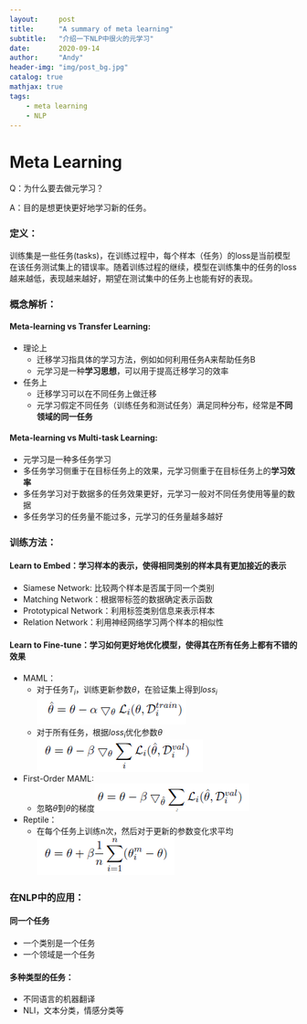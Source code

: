 ```yaml
---
layout:     post
title:      "A summary of meta learning"
subtitle:   "介绍一下NLP中很火的元学习"
date:       2020-09-14
author:     "Andy"
header-img: "img/post_bg.jpg"
catalog: true
mathjax: true
tags:
    - meta learning
    - NLP
---
```



<p id = "build"></p>

# Meta Learning

Q：为什么要去做元学习？

A：目的是想更快更好地学习新的任务。

### 定义：

训练集是一些任务(tasks)，在训练过程中，每个样本（任务）的loss是当前模型在该任务测试集上的错误率。随着训练过程的继续，模型在训练集中的任务的loss越来越低，表现越来越好，期望在测试集中的任务上也能有好的表现。

### 概念解析：

#### Meta-learning vs Transfer Learning:

- 理论上
  - 迁移学习指具体的学习方法，例如如何利用任务A来帮助任务B
  - 元学习是一种**学习思想**，可以用于提高迁移学习的效率
- 任务上
  - 迁移学习可以在不同任务上做迁移
  - 元学习假定不同任务（训练任务和测试任务）满足同种分布，经常是**不同领域的同一任务**

#### Meta-learning vs Multi-task Learning:

- 元学习是一种多任务学习
- 多任务学习侧重于在目标任务上的效果，元学习侧重于在目标任务上的**学习效率**
- 多任务学习对于数据多的任务效果更好，元学习一般对不同任务使用等量的数据
- 多任务学习的任务量不能过多，元学习的任务量越多越好

### 训练方法：

#### Learn to Embed：学习样本的表示，使得相同类别的样本具有更加接近的表示

- Siamese Network: 比较两个样本是否属于同一个类别
- Matching Network：根据带标签的数据确定表示函数
- Prototypical Network：利用标签类别信息来表示样本
- Relation Network：利用神经网络学习两个样本的相似性

#### **Learn to Fine-tune：学习如何更好地优化模型，使得其在所有任务上都有不错的效果**

- MAML：
  - 对于任务$T_i$，训练更新参数$\theta$，在验证集上得到$loss_i$![formula_1](https://raw.githubusercontent.com/xiaolinAndy/xiaolinAndy.github.io/master/_posts/post_image/2020-09-14-formula_1.png)
  - 对于所有任务，根据$loss_i$优化参数$\theta$![formula_2](https://raw.githubusercontent.com/xiaolinAndy/xiaolinAndy.github.io/master/_posts/post_image/2020-09-14-formula_2.png)
- First-Order MAML:
  - 忽略$\hat{\theta}$到$\theta$的梯度![formula_3](https://raw.githubusercontent.com/xiaolinAndy/xiaolinAndy.github.io/master/_posts/post_image/2020-09-14-formula_3.png)
- Reptile：
  - 在每个任务上训练n次，然后对于更新的参数变化求平均![formula_4](https://raw.githubusercontent.com/xiaolinAndy/xiaolinAndy.github.io/master/_posts/post_image/2020-09-14-formula_4.png)

### 在NLP中的应用：

#### 同一个任务

- 一个类别是一个任务
- 一个领域是一个任务

#### 多种类型的任务：

- 不同语言的机器翻译
- NLI，文本分类，情感分类等